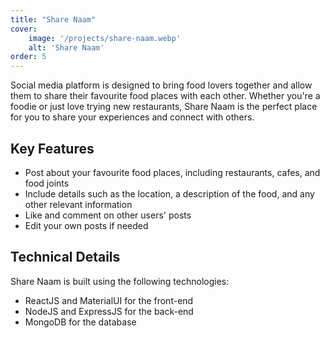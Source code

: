 ```yaml
---
title: "Share Naam"
cover:
    image: '/projects/share-naam.webp'
    alt: 'Share Naam'
order: 5
---
```


Social media platform is designed to bring food lovers together and allow them to share their favourite food places with each other. Whether you're a foodie or just love trying new restaurants, Share Naam is the perfect place for you to share your experiences and connect with others.

## Key Features
-   Post about your favourite food places, including restaurants, cafes, and food joints
-   Include details such as the location, a description of the food, and any other relevant information
-   Like and comment on other users' posts
-   Edit your own posts if needed

## Technical Details
Share Naam is built using the following technologies:
-   ReactJS and MaterialUI for the front-end
-   NodeJS and ExpressJS for the back-end
-   MongoDB for the database
